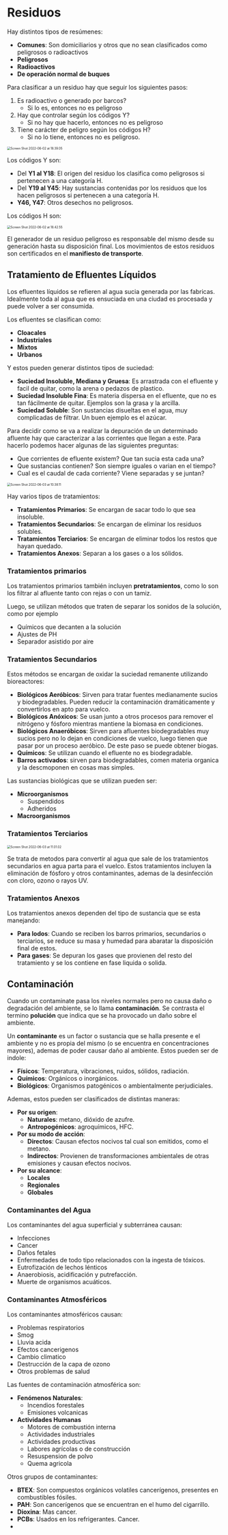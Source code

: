 # Residuos

Hay distintos tipos de resúmenes:

- **Comunes**: Son domiciliarios y otros que no sean clasificados como peligrosos o radioactivos
- **Peligrosos**
- **Radioactivos**
- **De operación normal de buques**

Para clasificar a un residuo hay que seguir los siguientes pasos:

1. Es radioactivo o generado por barcos?
   - Si lo es, entonces no es peligroso
2. Hay que controlar según los códigos Y?
   - Si no hay que hacerlo, entonces no es peligroso
3. Tiene carácter de peligro según los códigos H?
   - Si no lo tiene, entonces no es peligroso. 

<img src="Resources/10 - Residuos/Screen Shot 2022-06-02 at 18.39.05.jpg" alt="Screen Shot 2022-06-02 at 18.39.05" style="zoom:50%;" />

Los códigos Y son:

- Del **Y1 al Y18**: El origen del residuo los clasifica como peligrosos si pertenecen a una categoría H.
- Del **Y19 al Y45**: Hay sustancias contenidas por los residuos que los hacen peligrosos si pertenecen a una categoría H.
- **Y46, Y47**: Otros desechos no peligrosos.

Los códigos H son:

<img src="Resources/10 - Residuos/Screen Shot 2022-06-02 at 18.42.55.jpg" alt="Screen Shot 2022-06-02 at 18.42.55" style="zoom:50%;" />

El generador de un residuo peligroso es responsable del mismo desde su generación hasta su disposición final. Los movimientos de estos residuos son certificados en el **manifiesto de transporte**.

## Tratamiento de Efluentes Líquidos

Los efluentes líquidos se refieren al agua sucia generada por las fabricas. Idealmente toda al agua que es ensuciada en una ciudad es procesada y puede volver a ser consumida.

Los efluentes se clasifican como:

- **Cloacales**
- **Industriales**
- **Mixtos**
- **Urbanos**

Y estos pueden generar distintos tipos de suciedad:

- **Suciedad Insoluble, Mediana y Gruesa**: Es arrastrada con el efluente y facil de quitar, como la arena o pedazos de plastico.
- **Suciedad Insoluble Fina**: Es materia dispersa en el efluente, que no es tan fácilmente de quitar. Ejemplos son la grasa y la arcilla.
- **Suciedad Soluble**: Son sustancias disueltas en el agua, muy complicadas de filtrar. Un buen ejemplo es el azúcar.

Para decidir como se va a realizar la depuración de un determinado afluente hay que caracterizar a las corrientes que llegan a este. Para hacerlo podemos hacer algunas de las siguientes preguntas:

- Que corrientes de efluente existem? Que tan sucia esta cada una?
- Que sustancias contienen? Son siempre iguales o varian en el tiempo?
- Cual es el caudal de cada corriente? Viene separadas y se juntan?

<img src="Resources/10 - Residuos/Screen Shot 2022-06-03 at 10.38.11.jpg" alt="Screen Shot 2022-06-03 at 10.38.11" style="zoom:50%;" />

Hay varios tipos de tratamientos:

- **Tratamientos Primarios**: Se encargan de sacar todo lo que sea insoluble.
- **Tratamientos Secundarios**: Se encargan de eliminar los residuos solubles.
- **Tratamientos Terciarios**: Se encargan de eliminar todos los restos que hayan quedado.
- **Tratamientos Anexos**: Separan a los gases o a los sólidos.

### Tratamientos primarios

Los tratamientos primarios también incluyen **pretratamientos**, como lo son los filtrar al afluente tanto con rejas o con un tamiz.

Luego, se utilizan métodos que traten de separar los sonidos de la solución, como por ejemplo 

- Químicos que decanten a la solución
- Ajustes de PH
- Separador asistido por aire

### Tratamientos Secundarios

Estos métodos se encargan de oxidar la suciedad remanente utilizando bioreactores:

- **Biológicos Aeróbicos**: Sirven para tratar fuentes medianamente sucios y biodegradables. Pueden reducir la contaminación dramáticamente y convertirlos en apto para vuelco.
- **Biológicos Anóxicos**: Se usan junto a otros procesos para remover el nitrógeno y fósforo  mientras mantiene la biomasa en condiciones.
- **Biológicos Anaeróbicos**: Sirven para afluentes biodegradables muy sucios pero no lo dejan en condiciones de vuelco, luego tienen que pasar por un proceso aeróbico. De este paso se puede obtener biogas.
- **Químicos**: Se utilizan cuando el efluente no es biodegradable.
- **Barros activados**: sirven para biodegradables, comen materia organica y la descmoponen en cosas mas simples.

Las sustancias biológicas que se utilizan pueden ser:

- **Microorganismos**
  - Suspendidos
  - Adheridos
- **Macroorganismos**

### Tratamientos Terciarios

<img src="Resources/10 - Residuos/Screen Shot 2022-06-03 at 11.01.02.jpg" alt="Screen Shot 2022-06-03 at 11.01.02" style="zoom:50%;" />

Se trata de metodos para convertir al agua que sale de los tratamientos secundarios en agua parta para el vuelco. Estos tratamientos incluyen la eliminación de fósforo y otros contaminantes, ademas de la desinfección con cloro, ozono o rayos UV.

### Tratamientos Anexos

Los tratamientos anexos dependen del tipo de sustancia que se esta manejando:

- **Para lodos**: Cuando se reciben los barros primarios, secundarios o terciarios, se reduce su masa y humedad para abaratar la disposición final de estos.
- **Para gases**: Se depuran los gases que provienen del resto del tratamiento y se los contiene en fase liquida o solida.

## Contaminación

Cuando un contaminate pasa los niveles normales pero no causa daño o degradación del ambiente, se lo llama **contaminación**. Se contrasta el termino **polución** que indica que se ha provocado un daño sobre el ambiente.

Un **contaminante** es un factor o sustancia que se halla presente e el ambiente y no es propia del mismo (o se encuentra en concentraciones mayores), ademas de poder causar daño al ambiente. Estos pueden ser de indole:

- **Físicos**: Temperatura, vibraciones, ruidos, sólidos, radiación.
- **Químicos**: Orgánicos o inorgánicos.
- **Biológicos**: Organismos patogénicos o ambientalmente perjudiciales.

Ademas, estos pueden ser clasificados de distintas maneras:

- **Por su origen**:
  - **Naturales**: metano, dióxido de azufre.
  - **Antropogénicos**: agroquímicos, HFC.
- **Por su modo de acción**: 
  - **Directos**: Causan efectos nocivos tal cual son emitidos, como el metano.
  - **Indirectos**: Provienen de transformaciones ambientales de otras emisiones y causan efectos nocivos.
- **Por su alcance**:
  - **Locales**
  - **Regionales**
  - **Globales**

### Contaminantes del Agua

Los contaminantes del agua superficial y subterránea causan:

- Infecciones
- Cancer
- Daños fetales
- Enfermedades de todo tipo relacionados con la ingesta de tóxicos.
- Eutrofización de lechos lénticos 
- Anaerobiosis, acidificación y putrefacción.
- Muerte de organismos acuáticos.

### Contaminantes Atmosféricos

Los contaminantes atmosféricos causan:

- Problemas respiratorios
- Smog
- Lluvia acida
- Efectos cancerigenos
- Cambio climatico
- Destrucción de la capa de ozono
- Otros problemas de salud

 Las fuentes de contaminación atmosférica son:

- **Fenómenos Naturales**:
  - Incendios forestales
  - Emisiones volcanicas
- **Actividades Humanas**
  - Motores de combustión interna
  - Actividades industriales
  - Actividades productivas
  - Labores agrícolas o de construcción
  - Resuspension de polvo
  - Quema agricola

Otros grupos de contaminantes:

- **BTEX**: Son compuestos orgánicos volatiles cancerígenos, presentes en combustibles fósiles.
- **PAH**: Son cancerígenos que se encuentran en el humo del cigarrillo.
- **Dioxina**: Mas cancer.
- **PCBs**: Usados en los refrigerantes. Cancer.
- 









































